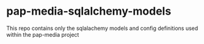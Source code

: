 # pap-media-sqlalchemy-models
This repo contains only the sqlalachemy models and config definitions used within the pap-media project
